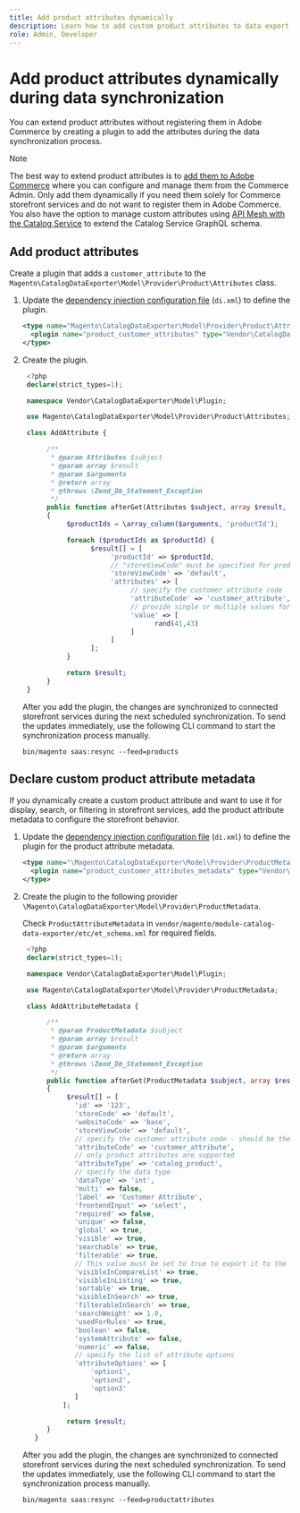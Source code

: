 ```yaml
---
title: Add product attributes dynamically
description: Learn how to add custom product attributes to data export feed dynamically during the data synchronization process.
role: Admin, Developer
---
```

# Add product attributes dynamically during data synchronization

You can extend product attributes without registering them in Adobe Commerce by creating a plugin to add the attributes during the data synchronization process.

>[!NOTE]
>
>The best way to extend product attributes is to [add them to Adobe Commerce](extensibility-and-customizations.md#add-product-attributes-to-adobe-commerce) where you can configure and manage them from the Commerce Admin. Only add them dynamically if you need them solely for Commerce storefront services and do not want to register them in Adobe Commerce. You also have the option to manage custom attributes using [API Mesh with the Catalog Service](../catalog-service/mesh.md) to extend the Catalog Service GraphQL schema.

## Add product attributes

Create a plugin that adds a `customer_attribute` to the `Magento\CatalogDataExporter\Model\Provider\Product\Attributes` class.

1. Update the [dependency injection configuration file](https://developer.adobe.com/commerce/php/development/build/dependency-injection-file/) (`di.xml`) to define the plugin.

   ```xml
   <type name="Magento\CatalogDataExporter\Model\Provider\Product\Attributes">
     <plugin name="product_customer_attributes" type="Vendor\CatalogDataExporter\Model\Plugin\AddAttribute"/>
   </type>
   ```

1. Create the plugin.

   ```php
    <?php
    declare(strict_types=1);

    namespace Vendor\CatalogDataExporter\Model\Plugin;

    use Magento\CatalogDataExporter\Model\Provider\Product\Attributes;

    class AddAttribute {

         /**
          * @param Attributes $subject
          * @param array $result
          * @param $arguments
          * @return array
          * @throws \Zend_Db_Statement_Exception
          */
         public function afterGet(Attributes $subject, array $result, $arguments): array
         {
              $productIds = \array_column($arguments, 'productId');

              foreach ($productIds as $productId) {
                    $result[] = [
                         'productId' => $productId,
                         // "storeViewCode" must be specified for products where the customer attribute value should be set
                         'storeViewCode' => 'default',
                         'attributes' => [
                              // specify the customer attribute code
                              'attributeCode' => 'customer_attribute',
                              // provide single or multiple values for the attribute
                              'value' => [
                                    rand(41,43)
                              ]
                         ]
                    ];
              }

              return $result;
         }
    }
   ```

   After you add the plugin, the changes are synchronized to connected storefront services during the next scheduled synchronization. To send the updates immediately, use the following CLI command to start the synchronization process manually.

   ```
   bin/magento saas:resync --feed=products
   ```

## Declare custom product attribute metadata

If you dynamically create a custom product attribute and want to use it for display, search, or filtering in storefront services, add the product attribute metadata to configure the storefront behavior.

1. Update the [dependency injection configuration file](https://developer.adobe.com/commerce/php/development/build/dependency-injection-file/) (`di.xml`) to define the plugin for the product attribute metadata.

     ```xml
     <type name="\Magento\CatalogDataExporter\Model\Provider\ProductMetadata">
       <plugin name="product_customer_attributes_metadata" type="Vendor\CatalogDataExporter\Model\Plugin\AddAttributeMetadata"/>
     </type>
     ```

1. Create the plugin to the following provider `\Magento\CatalogDataExporter\Model\Provider\ProductMetadata`.

   Check `ProductAttributeMetadata` in `vendor/magento/module-catalog-data-exporter/etc/et_schema.xml` for required fields.

     ```php
      <?php
      declare(strict_types=1);

      namespace Vendor\CatalogDataExporter\Model\Plugin;

      use Magento\CatalogDataExporter\Model\Provider\ProductMetadata;

      class AddAttributeMetadata {

           /**
            * @param ProductMetadata $subject
            * @param array $result
            * @param $arguments
            * @return array
            * @throws \Zend_Db_Statement_Exception
            */
           public function afterGet(ProductMetadata $subject, array $result, $arguments): array
           {
                $result[] = [
                  'id' => '123',
                  'storeCode' => 'default',
                  'websiteCode' => 'base',
                  'storeViewCode' => 'default',
                  // specify the customer attribute code - should be the same as used in the products attributes plugin
                  'attributeCode' => 'customer_attribute',
                  // only product attributes are supported
                  'attributeType' => 'catalog_product',
                  // specify the data type
                  'dataType' => 'int',
                  'multi' => false,
                  'label' => 'Customer Attribute',
                  'frontendInput' => 'select',
                  'required' => false,
                  'unique' => false,
                  'global' => true,
                  'visible' => true,
                  'searchable' => true,
                  'filterable' => true,
                  // This value must be set to true to export it to the storefront services
                  'visibleInCompareList' => true,
                  'visibleInListing' => true,
                  'sortable' => true,
                  'visibleInSearch' => true,
                  'filterableInSearch' => true,
                  'searchWeight' => 1.0,
                  'usedForRules' => true,
                  'boolean' => false,
                  'systemAttribute' => false,
                  'numeric' => false,
                  // specify the list of attribute options
                  'attributeOptions' => [
                      'option1',
                      'option2',
                      'option3'
                  ]
               ];

                return $result;
           }
        }
     ```

     After you add the plugin, the changes are synchronized to connected storefront services during the next scheduled synchronization. To send the updates immediately, use the following CLI command to start the synchronization process manually.

     ```
     bin/magento saas:resync --feed=productattributes
     ```

